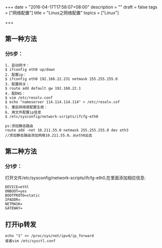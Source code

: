 +++
date = "2016-04-17T17:58:07+08:00"
description = ""
draft = false
tags = ["网络配置"]
title = "Linux之网络配置"
topics = ["Linux"]

+++

## 第一种方法
### 分5步：
```
1. 启动网卡：  
$ ifconfig eth0 up/down
2. 配置ip：  
$ ifconfig eth0 192.168.22.231 netmask 255.255.255.0
3. 配置网关：
$ route add default gw 192.168.22.1
4. 配DNS：  
$ vim /etc/resolv.conf  
$ echo "nameserver 114.114.114.114" > /etc/resolv.cof
5. 重启网络使配置生效：  
6. 用文件配置ip信息
$ /etc/sysconfig/network-scripts/ifcfg-eth0

ps:添加静态路由
route add -net 10.211.55.0 netmask 255.255.255.0 dev eth3
//添加静态路由添加网络10.211.55.0，从eth0出去
```

## 第二种方法
### 分1步：
打开文件/etc/sysconfig/network-scripts/ifcfg-eth0,在里面添加相应信息:

```
DEVICE=ethl
ONBOOT=yes
BOOTPROTO=static
IPADDR=
NETMASK=
GATEWAY=
```

## 打开ip转发
    echo "1" >> /proc/sys/net/ipv4/ip_forward
    或者vim /etc/sysctl.conf